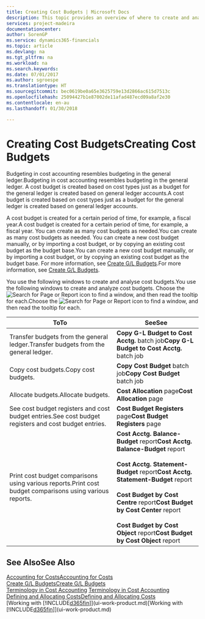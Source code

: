 ```yaml
---
title: Creating Cost Budgets | Microsoft Docs
description: This topic provides an overview of where to create and analyse cost budgets.
services: project-madeira
documentationcenter: 
author: SorenGP
ms.service: dynamics365-financials
ms.topic: article
ms.devlang: na
ms.tgt_pltfrm: na
ms.workload: na
ms.search.keywords: 
ms.date: 07/01/2017
ms.author: sgroespe
ms.translationtype: HT
ms.sourcegitcommit: bec0619be0a65e3625759e13d2866ac615d7513c
ms.openlocfilehash: 25094427b1e87002de11afad487ecd09a8af2e30
ms.contentlocale: en-au
ms.lasthandoff: 01/30/2018

---
```

# <a name="creating-cost-budgets"></a><span data-ttu-id="0745c-103">Creating Cost Budgets</span><span class="sxs-lookup"><span data-stu-id="0745c-103">Creating Cost Budgets</span></span>
<span data-ttu-id="0745c-104">Budgeting in cost accounting resembles budgeting in the general ledger.</span><span class="sxs-lookup"><span data-stu-id="0745c-104">Budgeting in cost accounting resembles budgeting in the general ledger.</span></span> <span data-ttu-id="0745c-105">A cost budget is created based on cost types just as a budget for the general ledger is created based on general ledger accounts.</span><span class="sxs-lookup"><span data-stu-id="0745c-105">A cost budget is created based on cost types just as a budget for the general ledger is created based on general ledger accounts.</span></span>  

<span data-ttu-id="0745c-106">A cost budget is created for a certain period of time, for example, a fiscal year.</span><span class="sxs-lookup"><span data-stu-id="0745c-106">A cost budget is created for a certain period of time, for example, a fiscal year.</span></span> <span data-ttu-id="0745c-107">You can create as many cost budgets as needed.</span><span class="sxs-lookup"><span data-stu-id="0745c-107">You can create as many cost budgets as needed.</span></span> <span data-ttu-id="0745c-108">You can create a new cost budget manually, or by importing a cost budget, or by copying an existing cost budget as the budget base.</span><span class="sxs-lookup"><span data-stu-id="0745c-108">You can create a new cost budget manually, or by importing a cost budget, or by copying an existing cost budget as the budget base.</span></span> <span data-ttu-id="0745c-109">For more information, see [Create G/L Budgets](finance-how-create-budgets.md).</span><span class="sxs-lookup"><span data-stu-id="0745c-109">For more information, see [Create G/L Budgets](finance-how-create-budgets.md).</span></span>

<span data-ttu-id="0745c-110">You use the following windows to create and analyse cost budgets.</span><span class="sxs-lookup"><span data-stu-id="0745c-110">You use the following windows to create and analyze cost budgets.</span></span> <span data-ttu-id="0745c-111">Choose the ![Search for Page or Report](media/ui-search/search_small.png "Search for Page or Report icon") icon to find a window, and then read the tooltip for each.</span><span class="sxs-lookup"><span data-stu-id="0745c-111">Choose the ![Search for Page or Report](media/ui-search/search_small.png "Search for Page or Report icon") icon to find a window, and then read the tooltip for each.</span></span>

|<span data-ttu-id="0745c-112">To</span><span class="sxs-lookup"><span data-stu-id="0745c-112">To</span></span>|<span data-ttu-id="0745c-113">See</span><span class="sxs-lookup"><span data-stu-id="0745c-113">See</span></span>|  
|--------|---------|  
|<span data-ttu-id="0745c-114">Transfer budgets from the general ledger.</span><span class="sxs-lookup"><span data-stu-id="0745c-114">Transfer budgets from the general ledger.</span></span>|<span data-ttu-id="0745c-115">**Copy G-L Budget to Cost Acctg.** batch job</span><span class="sxs-lookup"><span data-stu-id="0745c-115">**Copy G-L Budget to Cost Acctg.** batch job</span></span>|  
|<span data-ttu-id="0745c-116">Copy cost budgets.</span><span class="sxs-lookup"><span data-stu-id="0745c-116">Copy cost budgets.</span></span>|<span data-ttu-id="0745c-117">**Copy Cost Budget** batch job</span><span class="sxs-lookup"><span data-stu-id="0745c-117">**Copy Cost Budget** batch job</span></span>|  
|<span data-ttu-id="0745c-118">Allocate budgets.</span><span class="sxs-lookup"><span data-stu-id="0745c-118">Allocate budgets.</span></span>|<span data-ttu-id="0745c-119">**Cost Allocation** page</span><span class="sxs-lookup"><span data-stu-id="0745c-119">**Cost Allocation** page</span></span>|  
|<span data-ttu-id="0745c-120">See cost budget registers and cost budget entries.</span><span class="sxs-lookup"><span data-stu-id="0745c-120">See cost budget registers and cost budget entries.</span></span>|<span data-ttu-id="0745c-121">**Cost Budget Registers** page</span><span class="sxs-lookup"><span data-stu-id="0745c-121">**Cost Budget Registers** page</span></span>|  
|<span data-ttu-id="0745c-122">Print cost budget comparisons using various reports.</span><span class="sxs-lookup"><span data-stu-id="0745c-122">Print cost budget comparisons using various reports.</span></span>|<span data-ttu-id="0745c-123">**Cost Acctg. Balance-Budget** report</span><span class="sxs-lookup"><span data-stu-id="0745c-123">**Cost Acctg. Balance-Budget** report</span></span><br /><br /> <span data-ttu-id="0745c-124">**Cost Acctg. Statement-Budget** report</span><span class="sxs-lookup"><span data-stu-id="0745c-124">**Cost Acctg. Statement-Budget** report</span></span><br /><br /> <span data-ttu-id="0745c-125">**Cost Budget by Cost Centre** report</span><span class="sxs-lookup"><span data-stu-id="0745c-125">**Cost Budget by Cost Center** report</span></span><br /><br /> <span data-ttu-id="0745c-126">**Cost Budget by Cost Object** report</span><span class="sxs-lookup"><span data-stu-id="0745c-126">**Cost Budget by Cost Object** report</span></span>|  

## <a name="see-also"></a><span data-ttu-id="0745c-127">See Also</span><span class="sxs-lookup"><span data-stu-id="0745c-127">See Also</span></span>  
[<span data-ttu-id="0745c-128">Accounting for Costs</span><span class="sxs-lookup"><span data-stu-id="0745c-128">Accounting for Costs</span></span>](finance-manage-cost-accounting.md)  
[<span data-ttu-id="0745c-129">Create G/L Budgets</span><span class="sxs-lookup"><span data-stu-id="0745c-129">Create G/L Budgets</span></span>](finance-how-create-budgets.md)  
<span data-ttu-id="0745c-130">[Terminology in Cost Accounting](finance-terminology-in-cost-accounting.md) </span><span class="sxs-lookup"><span data-stu-id="0745c-130">[Terminology in Cost Accounting](finance-terminology-in-cost-accounting.md) </span></span>  
[<span data-ttu-id="0745c-131">Defining and Allocating Costs</span><span class="sxs-lookup"><span data-stu-id="0745c-131">Defining and Allocating Costs</span></span>](finance-define-and-allocate-costs.md)  
<span data-ttu-id="0745c-132">[Working with [!INCLUDE[d365fin](includes/d365fin_md.md)]](ui-work-product.md)</span><span class="sxs-lookup"><span data-stu-id="0745c-132">[Working with [!INCLUDE[d365fin](includes/d365fin_md.md)]](ui-work-product.md)</span></span>

